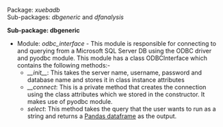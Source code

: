 Package: *xuebadb*  
Sub-packages: *dbgeneric* and *dfanalysis*  

**Sub-package: dbgeneric**  
* Module: *odbc_interface* - This module is responsible for connecting to and querying from a Microsoft SQL Server DB using the ODBC driver and pyodbc module. This module has a class ODBCInterface which contains the following methods:-
  * *\_\_init\_\_*: This takes the server name, username, password and database name and stores it in class instance attributes
  * *\_\_connect*: This is a private method that creates the connection using the class attributes which we stored in the constructor. It makes use of pyodbc module.
  * *select*: This method takes the query that the user wants to run as a string and returns a [Pandas dataframe](https://pandas.pydata.org/pandas-docs/version/0.21/generated/pandas.DataFrame.html) as the output.
